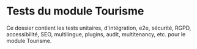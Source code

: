 # Tests du module Tourisme

Ce dossier contient les tests unitaires, d'intégration, e2e, sécurité, RGPD, accessibilité, SEO, multilingue, plugins, audit, multitenancy, etc. pour le module Tourisme.
